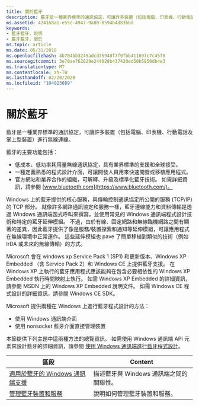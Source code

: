 ```yaml
---
title: 關於藍牙
description: 藍牙是一種業界標準的通訊協定，可讓許多裝置（包括電腦、印表機、行動電話及掌上型裝置）進行無線連線。
ms.assetid: 424168a1-e55c-4947-9a80-8594b4d83bbd
keywords:
- 藍牙藍牙，說明
- 藍牙藍牙，關於
ms.topic: article
ms.date: 05/31/2018
ms.openlocfilehash: 4b704bb3245adcd75948f7f9fbb411697c7c45f0
ms.sourcegitcommit: 3e70ae762629e244028b437420ed50b5850db4e3
ms.translationtype: MT
ms.contentlocale: zh-TW
ms.lasthandoff: 02/20/2020
ms.locfileid: "104023089"
---
```

# <a name="about-bluetooth"></a>關於藍牙

藍牙是一種業界標準的通訊協定，可讓許多裝置（包括電腦、印表機、行動電話及掌上型裝置）進行無線連線。

藍牙的主要功能包括：

-   低成本、低功率耗用量無線通訊協定，具有業界標準的支援和全球接受。
-   一種定義熟悉的程式設計介面，可讓開發人員用來快速開發或移植應用程式。
-   官方網站和業界合作的組織，可解釋、升級及標準化藍牙技術。 如需詳細資訊，請參閱 [www.bluetooth.com](https://www.bluetooth.com/)。

Windows 上的藍牙提供的核心服務，與傳輸控制通訊協定所公開的服務 (TCP/IP) 的 TCP 部分。 就像許多網路通訊協定和服務一樣，藍牙連線能力和資料傳輸是透過 Windows 通訊端函式呼叫來撰寫，並使用常見的 Windows 通訊端程式設計技術和特定的藍牙延伸模組。 不過，由於有線、固定網路和無線臨機網路之間有顯著的差異，因此藍牙提供了像是服務/裝置探索和通知等延伸模組，可讓應用程式在無線環境中正常運作。 這些延伸模組也 pave 了簡單移植到類似的技術（例如 IrDA 或未來的無線傳輸）的方式。

Microsoft 會在 windows xp Service Pack 1 (SP1) 和更新版本、Windows XP Embedded （含 Service Pack 2）和 Windows CE 上提供藍牙支援。 在 Windows XP 上執行的藍牙應用程式應該能夠在包含必要相依性的 Windows XP Embedded 執行時間映射上執行。 如需 Windows XP Embedded 的詳細資訊，請參閱 MSDN 上的 Windows XP Embedded 說明文件。 如需 Windows CE 程式設計的詳細資訊，請參閱 Windows CE SDK。

Microsoft 提供兩種在 Windows 上進行藍牙程式設計的方法：

-   使用 Windows 通訊端介面
-   使用 nonsocket 藍牙介面直接管理裝置

本節提供下列主題中這兩種方法的總覽資訊。 如需使用 Windows 通訊端 API 元素來設計藍牙的詳細資訊，請參閱 [使用 Windows 通訊端進行藍牙程式設計](bluetooth-programming-with-windows-sockets.md)。



| 區段                                                                                | Content                                                           |
|----------------------------------------------------------------------------------------|-------------------------------------------------------------------|
| [適用於藍牙的 Windows 通訊端支援](windows-sockets-support-for-bluetooth.md)     | 描述藍牙與 Windows 通訊端之間的關聯性。 |
| [管理藍牙裝置和服務](managing-bluetooth-devices-and-services.md) | 說明如何管理藍牙裝置和服務。           |



 

 

 




